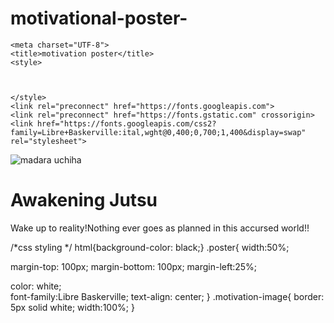 # motivational-poster-

<!DOCTYPE html>
<html lang="en">
  <head>
    
    <meta charset="UTF-8">
    <title>motivation poster</title>
    <style>



    </style>
    <link rel="preconnect" href="https://fonts.googleapis.com">
    <link rel="preconnect" href="https://fonts.gstatic.com" crossorigin>
    <link href="https://fonts.googleapis.com/css2?family=Libre+Baskerville:ital,wght@0,400;0,700;1,400&display=swap" rel="stylesheet">
  <link rel="stylesheet" href="./style.css">
  </head>
<body>
  <div class="poster">
  <img class="motivation-image" src="./assets/madara motivaton.jpg"  alt="madara uchiha">
<h1>Awakening Jutsu</h1>
<p>Wake up to reality!Nothing ever goes as planned in this accursed world!!</p>


</div>
</body>
</html>







/*css styling */
html{background-color: black;}
.poster{
width:50%;

margin-top: 100px;
margin-bottom: 100px;
margin-left:25%;



color: white;   
font-family:Libre Baskerville;
text-align: center;
}
.motivation-image{
    border: 5px solid white;
    width:100%;
}









